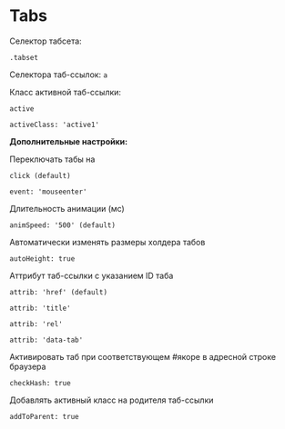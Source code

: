 # Tabs

Селектор табсета:<br>

<code>.tabset</code><br>

Селектора таб-ссылок: <code>a</code><br>

Класс активной таб-ссылки:<br>

<code>active</code><br>

<code>activeClass: 'active1'</code><br>


<strong>Дополнительные настройки:</strong>

Переключать табы на<br>

<code>click (default)</code><br>

<code>event: 'mouseenter'</code><br>


Длительность анимации (мс)<br>

<code>animSpeed: '500' (default)</code><br>
 
Автоматически изменять размеры холдера табов<br>

<code>autoHeight: true</code>
 
Аттрибут таб-ссылки c указанием ID таба<br>

<code>attrib: 'href' (default)</code><br>

<code>attrib: 'title'</code><br>

<code>attrib: 'rel'</code><br>

<code>attrib: 'data-tab'</code><br>
         
Активировать таб при соответствующем #якоре в адресной строке браузера<br>

<code>checkHash: true</code><br>
 
Добавлять активный класс на родителя таб-ссылки<br>

<code>addToParent: true</code>
